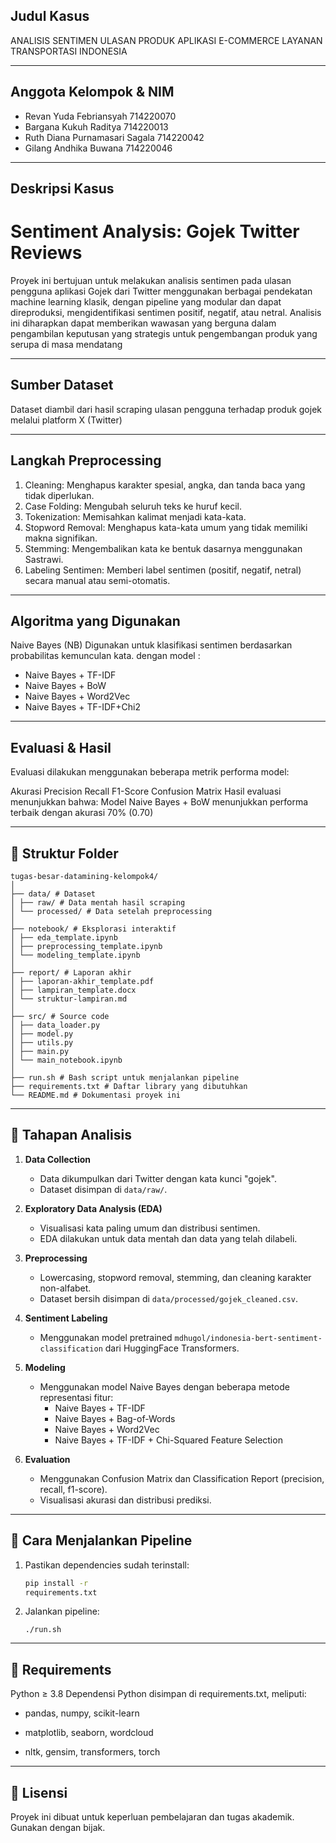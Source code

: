 ## Judul Kasus

ANALISIS SENTIMEN ULASAN PRODUK APLIKASI E-COMMERCE LAYANAN TRANSPORTASI INDONESIA

---
## Anggota Kelompok & NIM
- Revan Yuda Febriansyah		714220070
- Bargana Kukuh Raditya		714220013
- Ruth Diana Purnamasari Sagala	714220042
- Gilang Andhika Buwana		714220046
  
---

## Deskripsi Kasus
# Sentiment Analysis: Gojek Twitter Reviews

Proyek ini bertujuan untuk melakukan analisis sentimen pada ulasan pengguna aplikasi Gojek dari Twitter menggunakan berbagai pendekatan machine learning klasik, dengan pipeline yang modular dan dapat direproduksi, mengidentifikasi sentimen positif, negatif, atau netral.
Analisis ini diharapkan dapat memberikan wawasan yang berguna dalam pengambilan keputusan yang strategis untuk pengembangan produk yang serupa di masa mendatang

---
## Sumber Dataset
Dataset diambil dari hasil scraping ulasan pengguna terhadap produk gojek melalui platform X (Twitter)

---
## Langkah Preprocessing
1. Cleaning: Menghapus karakter spesial, angka, dan tanda baca yang tidak diperlukan.
2. Case Folding: Mengubah seluruh teks ke huruf kecil.
3. Tokenization: Memisahkan kalimat menjadi kata-kata.
4. Stopword Removal: Menghapus kata-kata umum yang tidak memiliki makna signifikan.
5. Stemming: Mengembalikan kata ke bentuk dasarnya menggunakan Sastrawi.
6. Labeling Sentimen: Memberi label sentimen (positif, negatif, netral) secara manual atau semi-otomatis.

---

## Algoritma yang Digunakan
Naive Bayes (NB)
Digunakan untuk klasifikasi sentimen berdasarkan probabilitas kemunculan kata.
dengan model :
- Naive Bayes + TF-IDF
- Naive Bayes + BoW
- Naive Bayes + Word2Vec
- Naive Bayes + TF-IDF+Chi2

---
## Evaluasi & Hasil
Evaluasi dilakukan menggunakan beberapa metrik performa model:

Akurasi
Precision
Recall
F1-Score
Confusion Matrix
Hasil evaluasi menunjukkan bahwa:
Model Naive Bayes + BoW menunjukkan performa terbaik dengan akurasi 70% (0.70)

---

## 📁 Struktur Folder
```
tugas-besar-datamining-kelompok4/
│
├── data/ # Dataset
│ ├── raw/ # Data mentah hasil scraping
│ └── processed/ # Data setelah preprocessing
│
├── notebook/ # Eksplorasi interaktif
│ ├── eda_template.ipynb
│ ├── preprocessing_template.ipynb
│ └── modeling_template.ipynb
│
├── report/ # Laporan akhir
│ ├── laporan-akhir_template.pdf
│ ├── lampiran_template.docx
│ └── struktur-lampiran.md
│
├── src/ # Source code
│ ├── data_loader.py
│ ├── model.py
│ ├── utils.py
│ ├── main.py
│ └── main_notebook.ipynb
│
├── run.sh # Bash script untuk menjalankan pipeline
├── requirements.txt # Daftar library yang dibutuhkan
└── README.md # Dokumentasi proyek ini
```
---

## 📌 Tahapan Analisis

1. **Data Collection**
   - Data dikumpulkan dari Twitter dengan kata kunci "gojek".
   - Dataset disimpan di `data/raw/`.

2. **Exploratory Data Analysis (EDA)**
   - Visualisasi kata paling umum dan distribusi sentimen.
   - EDA dilakukan untuk data mentah dan data yang telah dilabeli.

3. **Preprocessing**
   - Lowercasing, stopword removal, stemming, dan cleaning karakter non-alfabet.
   - Dataset bersih disimpan di `data/processed/gojek_cleaned.csv`.

4. **Sentiment Labeling**
   - Menggunakan model pretrained `mdhugol/indonesia-bert-sentiment-classification` dari HuggingFace Transformers.

5. **Modeling**
   - Menggunakan model Naive Bayes dengan beberapa metode representasi fitur:
     - Naive Bayes + TF-IDF
     - Naive Bayes + Bag-of-Words
     - Naive Bayes + Word2Vec
     - Naive Bayes + TF-IDF + Chi-Squared Feature Selection

6. **Evaluation**
   - Menggunakan Confusion Matrix dan Classification Report (precision, recall, f1-score).
   - Visualisasi akurasi dan distribusi prediksi.

---

## 🚀 Cara Menjalankan Pipeline

1. Pastikan dependencies sudah terinstall:
   ```bash
   pip install -r
   requirements.txt
   ```

2. Jalankan pipeline:
   ```
   ./run.sh
   ```

---

## 🧩 Requirements
Python ≥ 3.8
Dependensi Python disimpan di requirements.txt, meliputi:

- pandas, numpy, scikit-learn

- matplotlib, seaborn, wordcloud

- nltk, gensim, transformers, torch

---

## 📜 Lisensi
Proyek ini dibuat untuk keperluan pembelajaran dan tugas akademik. Gunakan dengan bijak.
